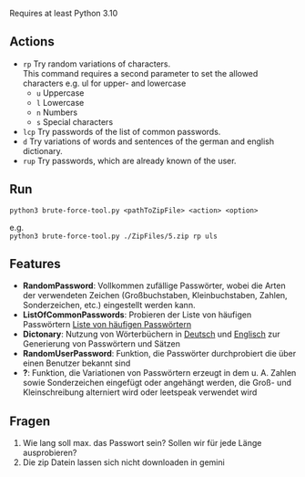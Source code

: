 Requires at least Python 3.10

## Actions
* `rp`   Try random variations of characters.  
       This command requires a second parameter to set the allowed characters e.g. ul for upper- and lowercase  
    * `u` Uppercase
    * `l` Lowercase
    * `n` Numbers
    * `s` Special characters
* `lcp`  Try passwords of the list of common passwords.
* `d`  Try variations of words and sentences of the german and english dictionary.
* `rup`  Try passwords, which are already known of the user.

## Run

`python3 brute-force-tool.py <pathToZipFile> <action> <option>`

e.g.  
`python3 brute-force-tool.py ./ZipFiles/5.zip rp uls`

## Features
* **RandomPassword**: Vollkommen zufällige Passwörter, wobei die Arten der verwendeten Zeichen (Großbuchstaben, Kleinbuchstaben, Zahlen, Sonderzeichen, etc.) eingestellt werden kann.
* **ListOfCommonPasswords**: Probieren der Liste von häufigen Passwörtern [Liste von häufigen Passwörtern](https://github.com/danielmiessler/SecLists/blob/master/Passwords/Common-Credentials/10-million-password-list-top-1000000.txt)
* **Dictonary**: Nutzung von Wörterbüchern in [Deutsch](https://gist.github.com/MarvinJWendt/2f4f4154b8ae218600eb091a5706b5f4) und [Englisch](https://github.com/dwyl/english-words/blob/master/words_alpha.zip) zur Generierung von Passwörtern und Sätzen
* **RandomUserPassword**: Funktion, die Passwörter durchprobiert die über einen Benutzer bekannt sind
* **?**: Funktion, die Variationen von Passwörtern erzeugt in dem u. A. Zahlen sowie Sonderzeichen eingefügt oder angehängt werden, die Groß- und Kleinschreibung alterniert wird oder leetspeak verwendet wird


## Fragen
1. Wie lang soll max. das Passwort sein? Sollen wir für jede Länge ausprobieren? 
2. Die zip Datein lassen sich nicht downloaden in gemini